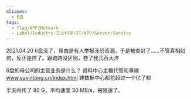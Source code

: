 ```yaml
---
aliases:
  - 6盘
tags:
  - flag/APP/Network
  - Label/Industry-工业科学/IT/APP/Server/Service
---
```


2021.04.20
6盘没了，理由是有人举报涉恐资源，于是被查封了……不管真相如何，反正是挂了。跟跑路没区别，卷了我几百大洋


6盘的母公司的主营业务是什么？
資料中心主機代管和專線 www.yaxintong.cn/index.html
建数据中心都花超过一个亿了都

半天内传了 80 G，平均速度 30 MB/s，被限速了。
